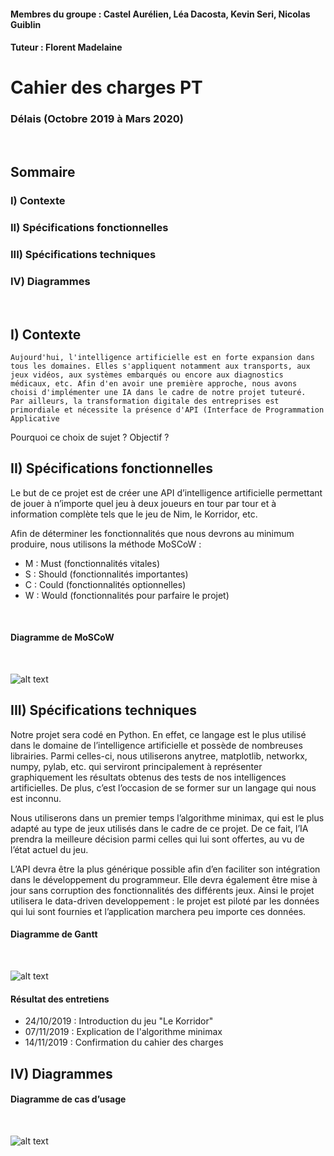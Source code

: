 #### Membres du groupe : Castel Aurélien, Léa Dacosta, Kevin Seri, Nicolas Guiblin
#### Tuteur : Florent Madelaine

# Cahier des charges PT
### Délais (Octobre 2019 à Mars 2020)
<br>

## Sommaire

### I) Contexte
### II) Spécifications fonctionnelles
### III) Spécifications techniques
### IV) Diagrammes
<br>

## I) Contexte

    Aujourd'hui, l'intelligence artificielle est en forte expansion dans tous les domaines. Elles s'appliquent notamment aux transports, aux jeux vidéos, aux systèmes embarqués ou encore aux diagnostics médicaux, etc. Afin d'en avoir une première approche, nous avons choisi d'implémenter une IA dans le cadre de notre projet tuteuré.
    Par ailleurs, la transformation digitale des entreprises est primordiale et nécessite la présence d'API (Interface de Programmation Applicative 
    
    
Pourquoi ce choix de sujet ?
Objectif ?
## II) Spécifications fonctionnelles

Le but de ce projet est de créer une API d’intelligence artificielle permettant
de jouer à n’importe quel jeu à deux joueurs en tour par tour et à information
complète tels que le jeu de Nim, le Korridor, etc.

Afin de déterminer les fonctionnalités que nous devrons au minimum
produire, nous utilisons la méthode MoSCoW :

* M : Must (fonctionnalités vitales)
* S : Should (fonctionnalités importantes)
* C : Could (fonctionnalités optionnelles)
* W : Would (fonctionnalités pour parfaire le projet)
<br>

#### Diagramme de MoSCoW
<br>

![alt text](https://dwarves.iut-fbleau.fr/git/castel/PT-API-IA-python/raw/master/images/MoSCoW.png)
<br>

## III) Spécifications techniques

Notre projet sera codé en Python. En effet, ce langage est le plus utilisé
dans le domaine de l’intelligence artificielle et possède de nombreuses
librairies. Parmi celles-ci, nous utiliserons anytree, matplotlib, networkx, numpy, pylab, etc. qui serviront principalement à représenter graphiquement les résultats obtenus des tests de nos intelligences artificielles.
De plus, c’est l’occasion de se former sur un langage qui nous est
inconnu.

Nous utiliserons dans un premier temps l’algorithme minimax, qui est
le plus adapté au type de jeux utilisés dans le cadre de ce projet. De ce fait,
l’IA prendra la meilleure décision parmi celles qui lui sont offertes, au vu de
l’état actuel du jeu.

L’API devra être la plus générique possible afin d’en faciliter son
intégration dans le développement du programmeur. Elle devra également
être mise à jour sans corruption des fonctionnalités des différents jeux.
Ainsi le projet utilisera le data-driven developpement : le projet est
piloté par les données qui lui sont fournies et l’application marchera peu
importe ces données.
<br>

#### Diagramme de Gantt
<br>

![alt text](https://dwarves.iut-fbleau.fr/git/castel/PT-API-IA-python/raw/master/images/Gantt.png)
<br>

#### Résultat des entretiens

*  24/10/2019 : Introduction du jeu "Le Korridor"
*  07/11/2019 : Explication de l'algorithme minimax
*  14/11/2019 : Confirmation du cahier des charges 

## IV) Diagrammes

#### Diagramme de cas d’usage
<br>

![alt text](https://dwarves.iut-fbleau.fr/git/castel/PT-API-IA-python/raw/master/images/Cas%20d%27usage.png)
<br>
